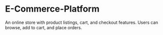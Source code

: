 # E-Commerce-Platform
An online store with product listings, cart, and checkout features. Users can browse, add to cart, and place orders.
